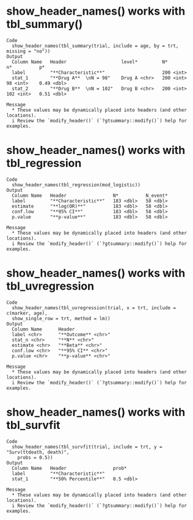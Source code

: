 # show_header_names() works with tbl_summary()

    Code
      show_header_names(tbl_summary(trial, include = age, by = trt, missing = "no"))
    Output
      Column Name   Header                    level*         N*          n*          p*            
      label         "**Characteristic**"                     200 <int>                             
      stat_1        "**Drug A**  \nN = 98"    Drug A <chr>   200 <int>   98 <int>    0.49 <dbl>    
      stat_2        "**Drug B**  \nN = 102"   Drug B <chr>   200 <int>   102 <int>   0.51 <dbl>    
      
    Message
      * These values may be dynamically placed into headers (and other locations).
      i Review the `modify_header()` (`?gtsummary::modify()`) help for examples.

# show_header_names() works with tbl_regression

    Code
      show_header_names(tbl_regression(mod_logistic))
    Output
      Column Name   Header                 N*          N_event*    
      label         "**Characteristic**"   183 <dbl>   58 <dbl>    
      estimate      "**log(OR)**"          183 <dbl>   58 <dbl>    
      conf.low      "**95% CI**"           183 <dbl>   58 <dbl>    
      p.value       "**p-value**"          183 <dbl>   58 <dbl>    
      
    Message
      * These values may be dynamically placed into headers (and other locations).
      i Review the `modify_header()` (`?gtsummary::modify()`) help for examples.

# show_header_names() works with tbl_uvregression

    Code
      show_header_names(tbl_uvregression(trial, x = trt, include = c(marker, age),
      show_single_row = trt, method = lm))
    Output
      Column Name      Header                 
      label <chr>      "**Outcome** <chr>"    
      stat_n <chr>     "**N** <chr>"          
      estimate <chr>   "**Beta** <chr>"       
      conf.low <chr>   "**95% CI** <chr>"     
      p.value <chr>    "**p-value** <chr>"    
      
    Message
      * These values may be dynamically placed into headers (and other locations).
      i Review the `modify_header()` (`?gtsummary::modify()`) help for examples.

# show_header_names() works with tbl_survfit

    Code
      show_header_names(tbl_survfit(trial, include = trt, y = "Surv(ttdeath, death)",
        probs = 0.5))
    Output
      Column Name   Header                 prob*        
      label         "**Characteristic**"                
      stat_1        "**50% Percentile**"   0.5 <dbl>    
      
    Message
      * These values may be dynamically placed into headers (and other locations).
      i Review the `modify_header()` (`?gtsummary::modify()`) help for examples.

